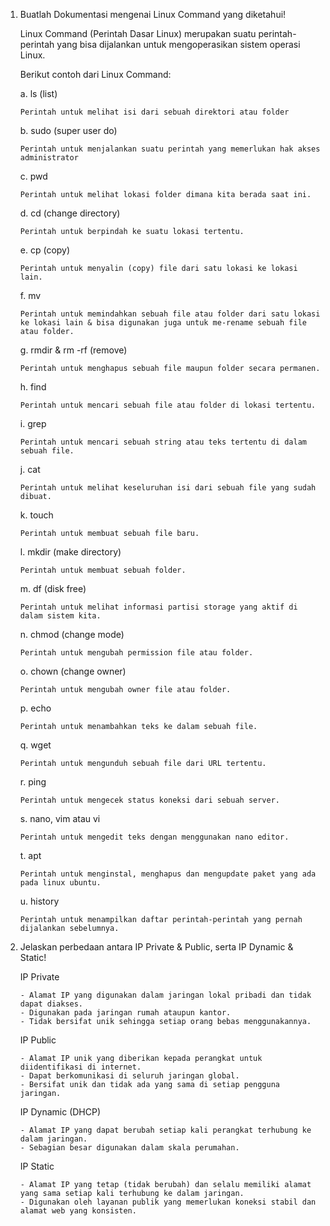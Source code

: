 1. Buatlah Dokumentasi mengenai Linux Command yang diketahui!

   Linux Command (Perintah Dasar Linux) merupakan suatu perintah-perintah yang bisa dijalankan untuk mengoperasikan sistem operasi Linux.
    
    Berikut contoh dari Linux Command:

    a. ls (list)
    ```
    Perintah untuk melihat isi dari sebuah direktori atau folder
    ```
    
    b. sudo (super user do)
    ```
    Perintah untuk menjalankan suatu perintah yang memerlukan hak akses administrator
    ```
    
    c. pwd
    ```
    Perintah untuk melihat lokasi folder dimana kita berada saat ini.
    ```
    
    d. cd (change directory)
    ```
    Perintah untuk berpindah ke suatu lokasi tertentu.
    ```
    
    e. cp (copy)
    ```
    Perintah untuk menyalin (copy) file dari satu lokasi ke lokasi lain.
    ```
    
    f. mv
    ```
    Perintah untuk memindahkan sebuah file atau folder dari satu lokasi ke lokasi lain & bisa digunakan juga untuk me-rename sebuah file atau folder.
    ```
    
    g. rmdir & rm -rf (remove)
    ```
    Perintah untuk menghapus sebuah file maupun folder secara permanen.
    ```
    
    h. find
    ```
    Perintah untuk mencari sebuah file atau folder di lokasi tertentu.
    ```
    
    i. grep
    ```
    Perintah untuk mencari sebuah string atau teks tertentu di dalam sebuah file.
    ```
    
    j. cat
    ```
    Perintah untuk melihat keseluruhan isi dari sebuah file yang sudah dibuat.
    ```
    
    k. touch
    ```
    Perintah untuk membuat sebuah file baru.
    ```
    
    l. mkdir (make directory)
    ```
    Perintah untuk membuat sebuah folder.
    ```
    
    m. df (disk free)
    ```
    Perintah untuk melihat informasi partisi storage yang aktif di dalam sistem kita.
    ```
    
    n. chmod (change mode)
    ```
    Perintah untuk mengubah permission file atau folder.
    ```
    
    o. chown (change owner)
    ```
    Perintah untuk mengubah owner file atau folder.
    ```
    
    p. echo
    ```
    Perintah untuk menambahkan teks ke dalam sebuah file.
    ```
    
    q. wget
    ```
    Perintah untuk mengunduh sebuah file dari URL tertentu.
    ```
    
    r. ping
    ```
    Perintah untuk mengecek status koneksi dari sebuah server.
    ```
    
    s. nano, vim atau vi
    ```
    Perintah untuk mengedit teks dengan menggunakan nano editor.
    ```
    
    t. apt
    ```
    Perintah untuk menginstal, menghapus dan mengupdate paket yang ada pada linux ubuntu.
    ```
    
    u. history
    ```
    Perintah untuk menampilkan daftar perintah-perintah yang pernah dijalankan sebelumnya.
    ```

2. Jelaskan perbedaan antara IP Private & Public, serta IP Dynamic & Static!

      IP Private
      ```
      - Alamat IP yang digunakan dalam jaringan lokal pribadi dan tidak dapat diakses.
      - Digunakan pada jaringan rumah ataupun kantor.
      - Tidak bersifat unik sehingga setiap orang bebas menggunakannya.
      ```
      
      IP Public
      ```
      - Alamat IP unik yang diberikan kepada perangkat untuk diidentifikasi di internet.
      - Dapat berkomunikasi di seluruh jaringan global.
      - Bersifat unik dan tidak ada yang sama di setiap pengguna jaringan.
      ```
      
      IP Dynamic (DHCP)
      ```
      - Alamat IP yang dapat berubah setiap kali perangkat terhubung ke dalam jaringan.
      - Sebagian besar digunakan dalam skala perumahan.
      ```
      
      IP Static
      ```
      - Alamat IP yang tetap (tidak berubah) dan selalu memiliki alamat yang sama setiap kali terhubung ke dalam jaringan.
      - Digunakan oleh layanan publik yang memerlukan koneksi stabil dan alamat web yang konsisten.
      ```
